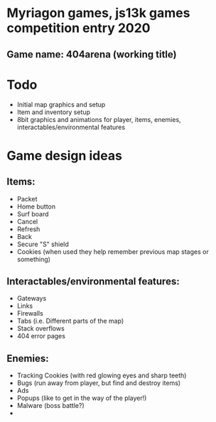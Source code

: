 # Myriagon games, js13k games competition entry 2020
## Game name: 404arena (working title)

# Todo
* Initial map graphics and setup
* Item and inventory setup
* 8bit graphics and animations for player, items, enemies, interactables/environmental features

# Game design ideas
## Items:
* Packet
* Home button
* Surf board
* Cancel
* Refresh
* Back
* Secure "S" shield
* Cookies (when used they help remember previous map stages or something)

## Interactables/environmental features:
* Gateways
* Links
* Firewalls
* Tabs (i.e. Different parts of the map)
* Stack overflows
* 404 error pages

## Enemies:
* Tracking Cookies (with red glowing eyes and sharp teeth)
* Bugs (run away from player, but find and destroy items)
* Ads
* Popups (like to get in the way of the player!)
* Malware (boss battle?)
* 


